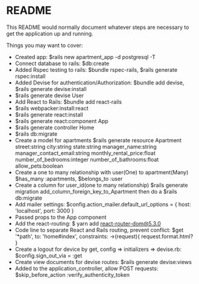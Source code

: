 # README

This README would normally document whatever steps are necessary to get the
application up and running.

Things you may want to cover:

- Created app: $rails new apartment_app -d postgresql -T
- Connect database to rails: $db:create
- Added Rspec testing to rails: $bundle rspec-rails, $rails generate rspec:install
- Added Devise for authentication/Authorization: $bundle add devise, $rails generate devise:install
- $rails generate devise User
- Add React to Rails: $bundle add react-rails
- $rails webpacker:install:react
- $rails generate react:install
- $rails generate react:component App
- $rails generate controller Home
- $rails db:migrate
- Create a model for apartments $rails generate resource Apartment street:string city:string state:string manager_name:string manager_contact_email:string monthly_rental_price:float number_of_bedrooms:integer number_of_bathrooms:float allow_pets:boolean
- Create a one to many relationship with user(One) to apartment(Many) $has_many :apartments, $belongs_to :user
- Create a column for user_id(one to many relationship) $rails generate migration add_column_foreign_key_to_Apartment then do a $rails db:migrate
- Add mailer settings: $config.action_mailer.default_url_options = { host: 'localhost', port: 3000 }
- Passed props to the App component
- Add the react-routing: $ yarn add react-router-dom@5.3.0
- Code line to separate React and Rails routing, prevent conflict: $get '\*path', to: 'home#index', constraints: ->(request){ request.format.html? }
- Create a logout for device by get, config => initializers => devise.rb: $config.sign_out_via = :get
- Create view documents for devise routes: $rails generate devise:views
- Added to the application_controller, allow POST requests: $skip_before_action :verify_authenticity_token
